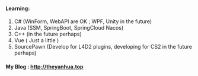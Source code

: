 #### Learning:

1. C#  (WinForm, WebAPI are OK ;  WPF, Unity in the future)
2. Java  (SSM, SpringBoot, SpringCloud Nacos)
3. C++  (in the future perhaps)
4. Vue ( Just a little )
5. SourcePawn (Develop for L4D2 plugins,  developing for CS2 in the future perhaps)



#### My Blog : http://theyanhua.top
